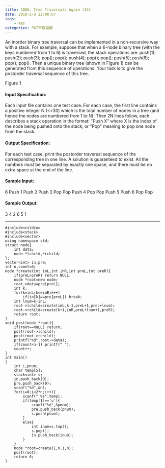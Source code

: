 ```yaml
---
title: 1086. Tree Traversals Again (25)
date: 2018-2-8 22:00:07
tags: 
	- PAT
categories: PAT甲级题解
---
```


An inorder binary tree traversal can be implemented in a non-recursive way with a stack. For example, suppose that when a 6-node binary tree (with the keys numbered from 1 to 6) is traversed, the stack operations are: push(1); push(2); push(3); pop(); pop(); push(4); pop(); pop(); push(5); push(6); pop(); pop(). Then a unique binary tree (shown in Figure 1) can be generated from this sequence of operations. Your task is to give the postorder traversal sequence of this tree.


Figure 1
#### Input Specification:

Each input file contains one test case. For each case, the first line contains a positive integer N (<=30) which is the total number of nodes in a tree (and hence the nodes are numbered from 1 to N). Then 2N lines follow, each describes a stack operation in the format: "Push X" where X is the index of the node being pushed onto the stack; or "Pop" meaning to pop one node from the stack.

#### Output Specification:

For each test case, print the postorder traversal sequence of the corresponding tree in one line. A solution is guaranteed to exist. All the numbers must be separated by exactly one space, and there must be no extra space at the end of the line.

#### Sample Input:
6
Push 1
Push 2
Push 3
Pop
Pop
Push 4
Pop
Pop
Push 5
Push 6
Pop
Pop
#### Sample Output:
3 4 2 6 5 1
***

```
#include<cstdio>
#include<stack>
#include<vector>
using namespace std;
struct node{
    int data;
    node *lchild,*rchild;
};
vector<int> in,pre;
int n,count=0;
node *create(int inL,int inR,int preL,int preR){
    if(preL>preR) return NULL;
    node *root=new node;
    root->data=pre[preL];
    int k;
    for(k=inL;k<=inR;k++)
        if(in[k]==pre[preL]) break;
    int lnum=k-inL;
    root->lchild=create(inL,k-1,preL+1,preL+lnum);
    root->rchild=create(k+1,inR,preL+lnum+1,preR);
    return root;
}
void post(node *root){
    if(root==NULL) return;
    post(root->lchild);
    post(root->rchild);
    printf("%d",root->data);
    if(count<n-1) printf(" ");
    count++;
}
int main()
{
    int i,pnum;
    char temp[5];
    stack<int> s;
    in.push_back(0);
    pre.push_back(0);
    scanf("%d",&n);
    for(i=0;i<2*n;i++){
        scanf(" %s",temp);
        if(temp[1]=='u'){
            scanf("%d",&pnum);
            pre.push_back(pnum);
            s.push(pnum);
        }
        else{
            int inum=s.top();
            s.pop();
            in.push_back(inum);
        }
    }
    node *root=create(1,n,1,n);
    post(root);
    return 0;
}
```